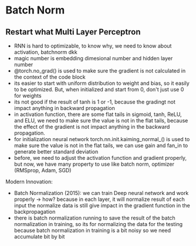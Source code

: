 # Batch Norm

## Restart what Multi Layer Perceptron

- RNN is hard to optimizable, to know why, we need to know about activation, batchnorm dkk
- magic number is embedding dimesional number and hidden layer number
- @torch.no_grad() is used to make sure the gradient is not calculated in the context of the code block
- its easier to start with uniform distribution to weight and bias, so it easily to be optimized. But, when initialized and start from 0, don't just use 0 for weights
- its not good if the result of  tanh is 1 or -1, because the gradingt not impact anything in  backward propagation
- in activation function, there are some flat tails in sigmoid, tanh, ReLU, and ELU, we need to make sure the value is not in the flat tails, because the effect of the gradient is not impact anything in the backward propagation.
- for initialization neural network torch.nn.init.kaiming_normal_() is used to make sure the value is not in the flat tails, we can use gain and fan_in to generate better standard deviation
- before, we need to adjust the activation function and gradient properly, but now, we have many property to use like batch norm, optimizer (RMSprop, Adam, SGD)


Modern Innovation:
- Batch Normalization (2015): we can train Deep neural network and work properly -> how? because in each layer, it will normalize result of each input the normalize data is still give impact in the gradient function in the backpropagation 
- there is batch normalization running to save the result of the batch normalization in training, so its for normalizing the data for the testing because batch normalization in training is a bit noisy so we need accumulate bit by bit